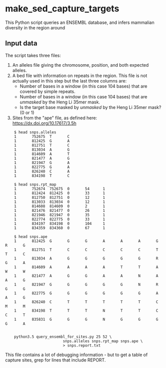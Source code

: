 # make_sed_capture_targets

This Python script queries an ENSEMBL database, and infers mammalian diversity in the region around 

## Input data

The script takes three files:
1. An alleles file giving the chromosome, position, and both expected alleles.
1. A bed file with information on repeats in the region. This file is not actually used in this step but the last three columns are:
    * Number of bases in a window (in this case 104 bases) that are covered by simple repeats.
    * Number of bases in a window (in this case 104 bases) that are _unmasked_ by the Heng Li 35mer mask.
    * Is the target base masked by _unmasked_ by the Heng Li 35mer mask? (0 or 1)
1. Sites from the "ape" file, as defined here: https://dx.doi.org/10.17617/3.5h

```
    $ head snps.alleles
    1       752675  T       C
    1       812425  G       A
    1       812751  T       C
    1       813034  A       G
    1       814609  A       T
    1       821477  A       G
    1       821947  G       A
    1       822775  G       A
    1       826240  C       A
    1       834198  T       C
    
    $ head snps.rpt_map
    1       752674  752675  0       54      1
    1       812424  812425  0       33      1
    1       812750  812751  0       12      1
    1       813033  813034  0       12      1
    1       814608  814609  0       2       1
    1       821476  821477  0       26      1
    1       821946  821947  0       35      1
    1       822774  822775  0       33      1
    1       834197  834198  0       104     1
    1       834359  834360  0       67      1

    $ head snps.ape
    1       812425  G       G       G       A       A       A       G       R       G
    1       812751  T       C       C       C       C       C       T       T       C
    1       813034  A       G       G       G       G       G       R       G       A
    1       814609  A       A       A       A       T       T       A       W       W
    1       821477  A       G       G       A       A       N       A       A       G
    1       821947  G       G       G       G       G       N       R       G       G
    1       822775  G       G       G       G       G       G       A       A       G
    1       826240  C       T       T       T       T       T       C       M       M
    1       834198  T       T       T       N       T       T       C       C       T
    1       835831  G       G       G       N       G       G       G       G       A


    python3.5 query_ensembl_for_sites.py 25 52 \
                          snps.alleles snps.rpt_map snps.ape \
                          > snps.report.txt
```                          

This file contains a lot of debugging information - but to get a table of capture sites, grep for lines that include REPORT.

